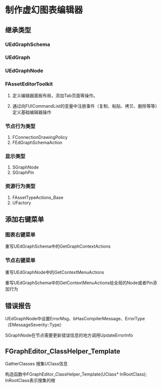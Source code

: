 # 制作虚幻图表编辑器

## 继承类型

### UEdGraphSchema

### UEdGraph

### UEdGraphNode

### FAssetEditorToolkit

1. 定义编辑器面板布局，添加Tab页面等操作。

2. 通过向FUICommandList的变量中注册事件（复制、粘贴、拷贝、删除等等）定义基础编辑器操作

### 节点行为类型

1. FConnectionDrawingPolicy
2. FEdGraphSchemaAction

### 显示类型

1. SGraphNode
2. SGraphPin

### 资源行为类型

1. FAssetTypeActions_Base
2. UFactory



## 添加右键菜单

### 图表右键菜单

重写UEdGraphSchema中的GetGraphContextActions

### 节点右键菜单

重写UEdGraphNode中的GetContextMenuActions

重写UEdGraphSchema中的GetContextMenuActions给全局的Node或者Pin添加行为

## 错误报告
UEdGraphNode中设置ErrorMsg、bHasCompilerMessage、ErrorType（EMessageSeverity::Type）

SGraphNode在节点需要更新错误信息的地方调用UpdateErrorInfo

## FGraphEditor_ClassHelper_Template
GatherClasses 搜集UClass信息

构造函数中FGraphEditor_ClassHelper_Template(UClass* InRootClass); InRootClass表示搜集的根
